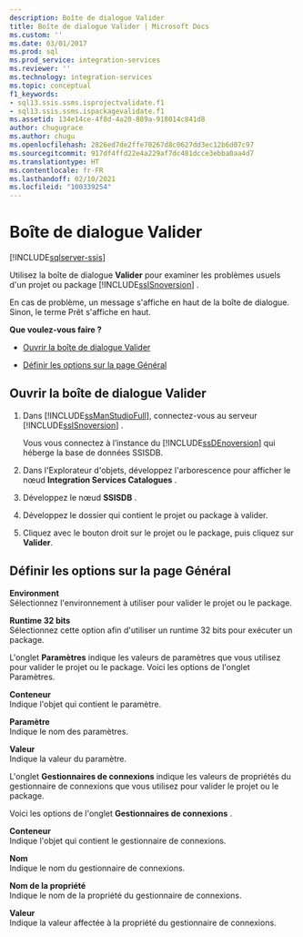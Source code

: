 ```yaml
---
description: Boîte de dialogue Valider
title: Boîte de dialogue Valider | Microsoft Docs
ms.custom: ''
ms.date: 03/01/2017
ms.prod: sql
ms.prod_service: integration-services
ms.reviewer: ''
ms.technology: integration-services
ms.topic: conceptual
f1_keywords:
- sql13.ssis.ssms.isprojectvalidate.f1
- sql13.ssis.ssms.ispackagevalidate.f1
ms.assetid: 134e14ce-4f8d-4a20-889a-918014c841d8
author: chugugrace
ms.author: chugu
ms.openlocfilehash: 2826ed7de2ffe70267d8c0627dd3ec12b6d07c97
ms.sourcegitcommit: 917df4ffd22e4a229af7dc481dcce3ebba0aa4d7
ms.translationtype: HT
ms.contentlocale: fr-FR
ms.lasthandoff: 02/10/2021
ms.locfileid: "100339254"
---
```

# <a name="validate-dialog-box"></a>Boîte de dialogue Valider

[!INCLUDE[sqlserver-ssis](../../includes/applies-to-version/sqlserver-ssis.md)]


  Utilisez la boîte de dialogue **Valider** pour examiner les problèmes usuels d'un projet ou package [!INCLUDE[ssISnoversion](../../includes/ssisnoversion-md.md)] .  
  
 En cas de problème, un message s'affiche en haut de la boîte de dialogue. Sinon, le terme Prêt s'affiche en haut.  
  
 **Que voulez-vous faire ?**  
  
-   [Ouvrir la boîte de dialogue Valider](#open_dialog)  
  
-   [Définir les options sur la page Général](#general)  
  
##  <a name="open-the-validate-dialog-box"></a><a name="open_dialog"></a> Ouvrir la boîte de dialogue Valider  
  
1.  Dans [!INCLUDE[ssManStudioFull](../../includes/ssmanstudiofull-md.md)], connectez-vous au serveur [!INCLUDE[ssISnoversion](../../includes/ssisnoversion-md.md)] .  
  
     Vous vous connectez à l’instance du [!INCLUDE[ssDEnoversion](../../includes/ssdenoversion-md.md)] qui héberge la base de données SSISDB.  
  
2.  Dans l'Explorateur d'objets, développez l'arborescence pour afficher le nœud **Integration Services Catalogues** .  
  
3.  Développez le nœud **SSISDB** .  
  
4.  Développez le dossier qui contient le projet ou package à valider.  
  
5.  Cliquez avec le bouton droit sur le projet ou le package, puis cliquez sur **Valider**.  
  
##  <a name="set-the-options-on-the-general-page"></a><a name="general"></a> Définir les options sur la page Général  
 **Environment**  
 Sélectionnez l'environnement à utiliser pour valider le projet ou le package.  
  
 **Runtime 32 bits**  
 Sélectionnez cette option afin d'utiliser un runtime 32 bits pour exécuter un package.  
  
 L'onglet **Paramètres** indique les valeurs de paramètres que vous utilisez pour valider le projet ou le package. Voici les options de l'onglet Paramètres.  
  
 **Conteneur**  
 Indique l'objet qui contient le paramètre.  
  
 **Paramètre**  
 Indique le nom des paramètres.  
  
 **Valeur**  
 Indique la valeur du paramètre.  
  
 L'onglet **Gestionnaires de connexions** indique les valeurs de propriétés du gestionnaire de connexions que vous utilisez pour valider le projet ou le package.  
  
 Voici les options de l'onglet **Gestionnaires de connexions** .  
  
 **Conteneur**  
 Indique l'objet qui contient le gestionnaire de connexions.  
  
 **Nom**  
 Indique le nom du gestionnaire de connexions.  
  
 **Nom de la propriété**  
 Indique le nom de la propriété du gestionnaire de connexions.  
  
 **Valeur**  
 Indique la valeur affectée à la propriété du gestionnaire de connexions.  
  
  
